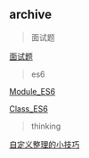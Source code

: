## archive

> 面试题

[面试题](https://github.com/lx6927/archive/blob/master/%E9%9D%A2%E8%AF%95%E9%A2%98.md)


> es6

[Module_ES6](https://github.com/lx6927/archive/blob/master/js/basics/Module_ES6.md)

[Class_ES6](https://github.com/lx6927/archive/blob/master/js/basics/Class_ES6.md)


> thinking

[自定义整理的小技巧](https://github.com/lx6927/archive/blob/master/js/thinking/tips.md)
